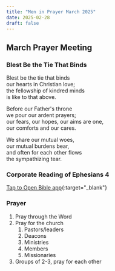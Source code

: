 ```yaml
---
title: "Men in Prayer March 2025"
date: 2025-02-28
draft: false
---
```


## March Prayer Meeting

### Blest Be the Tie That Binds
Blest be the tie that binds \
our hearts in Christian love; \
the fellowship of kindred minds \
is like to that above.

Before our Father's throne \
we pour our ardent prayers; \
our fears, our hopes, our aims are one, \
our comforts and our cares. 

We share our mutual woes, \
our mutual burdens bear, \
and often for each other flows \
the sympathizing tear. 

### Corporate Reading of Ephesians 4
[Tap to Open Bible app](https://www.bible.com/bible/59/EPH.4.ESV){:target="_blank"}

### Prayer
1. Pray through the Word
2. Pray for the church
    1. Pastors/leaders
    2. Deacons
    3. Ministries
    4. Members
    5. Missionaries 
3. Groups of 2-3, pray for each other